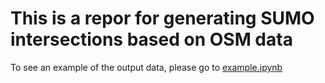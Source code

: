 # This is a repor for generating SUMO intersections based on OSM data
To see an example of the output data, please go to [example.ipynb](code/example.ipynb)
